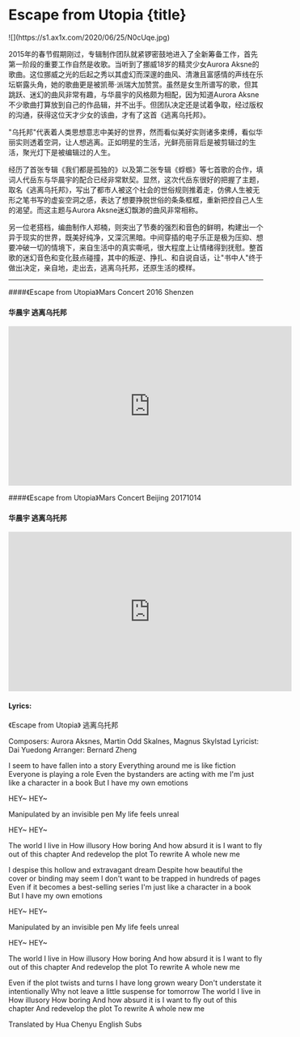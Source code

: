 # Escape from Utopia {title}
<div class="background" markdown="1">
![](https://s1.ax1x.com/2020/06/25/N0cUqe.jpg)
</div>

2015年的春节假期刚过，专辑制作团队就紧锣密鼓地进入了全新筹备工作，首先第一阶段的重要工作自然是收歌。当听到了挪威18岁的精灵少女Aurora Aksne的歌曲。这位挪威之光的后起之秀以其虚幻而深邃的曲风、清澈且富感情的声线在乐坛崭露头角，她的歌曲更是被凯蒂·派瑞大加赞赏。虽然是女生所谱写的歌，但其跳跃、迷幻的曲风非常有趣，与华晨宇的风格颇为相配，因为知道Aurora Aksne不少歌曲打算放到自己的作品辑，并不出手。但团队决定还是试着争取，经过版权的沟通，获得这位天才少女的该曲，才有了这首《逃离乌托邦》。

"乌托邦"代表着人类思想意志中美好的世界，然而看似美好实则诸多束缚，看似华丽实则透着空洞，让人想逃离。正如明星的生活，光鲜亮丽背后是被剪辑过的生活，聚光灯下是被编辑过的人生。

经历了首张专辑《我们都是孤独的》以及第二张专辑《蜉蝣》等七首歌的合作，填词人代岳东与华晨宇的配合已经非常默契。显然，这次代岳东很好的把握了主题，取名《逃离乌托邦》，写出了都市人被这个社会的世俗规则推着走，仿佛人生被无形之笔书写的虚妄空洞之感，表达了想要挣脱世俗的条条框框，重新把控自己人生的渴望。而这主题与Aurora Aksne迷幻飘渺的曲风非常相称。

另一位老搭档，编曲制作人郑楠，则突出了节奏的强烈和音色的鲜明，构建出一个异于现实的世界，既美好纯净，又深沉黑暗。中间穿插的电子乐正是极为压抑、想要冲破一切的情境下，来自生活中的真实嘶吼，很大程度上让情绪得到抚慰。整首歌的迷幻音色和变化鼓点碰撞，其中的叛逆、挣扎、和自说自话，让"书中人"终于做出决定，亲自地，走出去，逃离乌托邦，还原生活的模样。

---------------------------------

####《Escape from Utopia》Mars Concert 2016 Shenzen
#### 华晨宇 逃离乌托邦

<iframe width="560" height="315" src="https://www.youtube.com/embed/ASWLsWzLKC4" frameborder="0" allow="accelerometer; autoplay; encrypted-media; gyroscope; picture-in-picture" allowfullscreen></iframe>

####《Escape from Utopia》Mars Concert Beijing 20171014
#### 华晨宇 逃离乌托邦

<iframe width="560" height="315" src="https://www.youtube.com/embed/MgjLfFSzKuU" frameborder="0" allow="accelerometer; autoplay; encrypted-media; gyroscope; picture-in-picture" allowfullscreen></iframe>

#### Lyrics:
<div class="box">
《Escape from Utopia》
    逃离乌托邦

Composers: Aurora Aksnes, 
Martin Odd Skalnes, Magnus Skylstad
Lyricist: Dai Yuedong
Arranger: Bernard Zheng

I seem to have fallen into a story
Everything around me is like fiction
Everyone is playing a role
Even the bystanders are acting with me
I'm just like a character in a book
But I have my own emotions

HEY~
HEY~

Manipulated by an invisible pen
My life feels unreal

HEY~
HEY~

The world I live in
How illusory
How boring
And how absurd it is
I want to fly out of this chapter
And redevelop the plot
To rewrite
A whole new me

I despise this hollow and extravagant dream
Despite how beautiful the cover or binding may seem
I don't want to be trapped in hundreds of pages
Even if it becomes a best-selling series
I'm just like a character in a book
But I have my own emotions

HEY~
HEY~

Manipulated by an invisible pen
My life feels unreal

HEY~
HEY~

The world I live in
How illusory
How boring
And how absurd it is
I want to fly out of this chapter
And redevelop the plot
To rewrite
A whole new me

Even if the plot twists and turns
I have long grown weary
Don't understate it intentionally
Why not leave a little suspense for tomorrow
The world I live in
How illusory
How boring
And how absurd it is
I want to fly out of this chapter
And redevelop the plot
To rewrite
A whole new me

Translated by Hua Chenyu English Subs
</div>